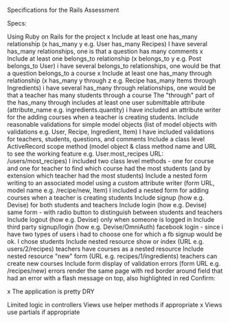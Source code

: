 Specifications for the Rails Assessment

Specs:

 Using Ruby on Rails for the project
 x Include at least one has_many relationship (x has_many y e.g. User has_many Recipes)
    I have several has_many relationships, one is that a question has many comments
 x Include at least one belongs_to relationship (x belongs_to y e.g. Post belongs_to User)
    i have several belongs_to relationships, one would be that a question belongs_to a course
 x Include at least one has_many through relationship (x has_many y through z e.g. Recipe has_many Items through Ingredients)
    i have several has_many through relationships, one would be that a teacher has many students through a course
 The "through" part of the has_many through includes at least one user submittable attribute (attribute_name e.g. ingredients.quantity)
    i have included an attribute writer for the adding courses when a teacher is creating students.
 Include reasonable validations for simple model objects (list of model objects with validations e.g. User, Recipe, Ingredient, Item)
    I have included validations for teachers, students, questions, and comments 
 Include a class level ActiveRecord scope method (model object & class method name and URL to see the working feature e.g. User.most_recipes URL: /users/most_recipes)
    I included two class level methods - one for course and one for teacher to find which course had the most students (and by extension which teacher had the most students)
 Include a nested form writing to an associated model using a custom attribute writer (form URL, model name e.g. /recipe/new, Item)
   I included a nested form for adding courses when a teacher is creating students
 Include signup (how e.g. Devise)
   for both students and teachers
 Include login (how e.g. Devise)
   same form - with radio button to distinguish between students and teachers
 Include logout (how e.g. Devise)
  only when someone is logged in
 Include third party signup/login (how e.g. Devise/OmniAuth)
  facebook login - since i have two types of users i had to choose one for which a fb signup would be ok. I chose students
 Include nested resource show or index (URL e.g. users/2/recipes)
  teachers have courses as a nested resource
 Include nested resource "new" form (URL e.g. recipes/1/ingredients)
  teachers can create new courses
 Include form display of validation errors (form URL e.g. /recipes/new)
  errors render the same page with red border around field that had an error with a flash message on top, also highlighted in red
Confirm:

 x The application is pretty DRY
 
 Limited logic in controllers
 Views use helper methods if appropriate
 x Views use partials if appropriate
